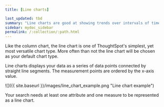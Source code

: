 ```yaml
---
title: [Line charts]

last_updated: tbd
summary: "Line charts are good at showing trends over intervals of time."
sidebar: mydoc_sidebar
permalink: /:collection/:path.html
---
```

Like the column chart, the line chart is one of ThoughtSpot's simplest, yet most versatile chart type. More often than not the line chart will be chosen as your default chart type.

Line charts displays your data as a series of data points connected by straight line segments. The measurement points are ordered by the x-axis value.

 ![]({{ site.baseurl }}/images/line_chart_example.png "Line chart example")

Your search needs at least one attribute and one measure to be represented as a line chart.
